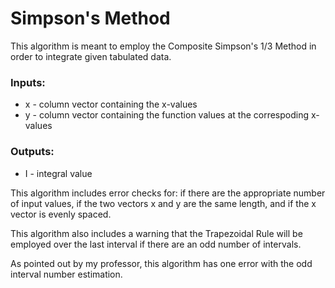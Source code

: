 # Simpson's Method 

This algorithm is meant to employ the Composite Simpson's 1/3 Method in order to integrate given tabulated data. 

### Inputs:

* x - column vector containing the x-values 
* y - column vector containing the function values at the correspoding x-values

### Outputs:

* I - integral value 

This algorithm includes error checks for: if there are the appropriate number of input values, if the two vectors x and y are the same length, and if the x vector is evenly spaced.

This algorithm also includes a warning that the Trapezoidal Rule will be employed over the last interval if there are an odd number of intervals.

As pointed out by my professor, this algorithm has one error with the odd interval number estimation. 

